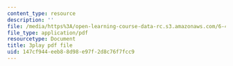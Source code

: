 ```yaml
---
content_type: resource
description: ''
file: /media/https%3A/open-learning-course-data-rc.s3.amazonaws.com/6-451-principles-of-digital-communication-ii-spring-2005/147cf944eeb88d98e97f2d8c76f7fcc9_8HvTaOrTokc.pdf
file_type: application/pdf
resourcetype: Document
title: 3play pdf file
uid: 147cf944-eeb8-8d98-e97f-2d8c76f7fcc9
---
```

